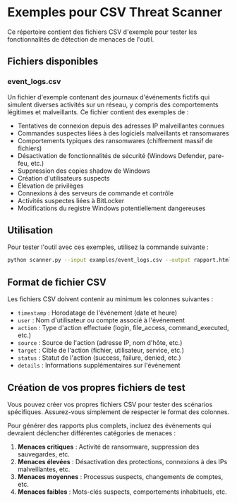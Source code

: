 # Exemples pour CSV Threat Scanner

Ce répertoire contient des fichiers CSV d'exemple pour tester les fonctionnalités de détection de menaces de l'outil.

## Fichiers disponibles

### event_logs.csv

Un fichier d'exemple contenant des journaux d'événements fictifs qui simulent diverses activités sur un réseau, y compris des comportements légitimes et malveillants. Ce fichier contient des exemples de :

- Tentatives de connexion depuis des adresses IP malveillantes connues
- Commandes suspectes liées à des logiciels malveillants et ransomwares
- Comportements typiques des ransomwares (chiffrement massif de fichiers)
- Désactivation de fonctionnalités de sécurité (Windows Defender, pare-feu, etc.)
- Suppression des copies shadow de Windows
- Création d'utilisateurs suspects
- Élévation de privilèges
- Connexions à des serveurs de commande et contrôle
- Activités suspectes liées à BitLocker
- Modifications du registre Windows potentiellement dangereuses

## Utilisation

Pour tester l'outil avec ces exemples, utilisez la commande suivante :

```bash
python scanner.py --input examples/event_logs.csv --output rapport.html
```

## Format de fichier CSV

Les fichiers CSV doivent contenir au minimum les colonnes suivantes :
- `timestamp` : Horodatage de l'événement (date et heure)
- `user` : Nom d'utilisateur ou compte associé à l'événement
- `action` : Type d'action effectuée (login, file_access, command_executed, etc.)
- `source` : Source de l'action (adresse IP, nom d'hôte, etc.)
- `target` : Cible de l'action (fichier, utilisateur, service, etc.)
- `status` : Statut de l'action (success, failure, denied, etc.)
- `details` : Informations supplémentaires sur l'événement

## Création de vos propres fichiers de test

Vous pouvez créer vos propres fichiers CSV pour tester des scénarios spécifiques. Assurez-vous simplement de respecter le format des colonnes.

Pour générer des rapports plus complets, incluez des événements qui devraient déclencher différentes catégories de menaces :

1. **Menaces critiques** : Activité de ransomware, suppression des sauvegardes, etc.
2. **Menaces élevées** : Désactivation des protections, connexions à des IPs malveillantes, etc.
3. **Menaces moyennes** : Processus suspects, changements de comptes, etc.
4. **Menaces faibles** : Mots-clés suspects, comportements inhabituels, etc.
